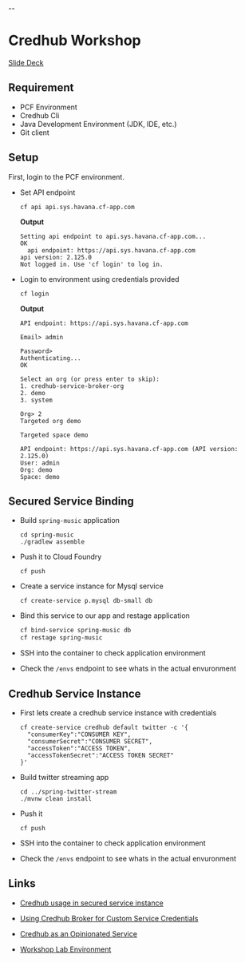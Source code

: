 --

# Credhub Workshop

[Slide Deck](credhub-workshop.pdf)

## Requirement

- PCF Environment
- Credhub Cli
- Java Development Environment (JDK, IDE, etc.)
- Git client

## Setup

First, login to the PCF environment.

- Set API endpoint

  ```
  cf api api.sys.havana.cf-app.com
  ```

  **Output**

  ```
  Setting api endpoint to api.sys.havana.cf-app.com...
  OK
    api endpoint: https://api.sys.havana.cf-app.com
  api version: 2.125.0
  Not logged in. Use 'cf login' to log in.
  ```

- Login to environment using credentials provided

  ```
  cf login
  ```

  **Output**

  ```
  API endpoint: https://api.sys.havana.cf-app.com

  Email> admin

  Password>
  Authenticating...
  OK

  Select an org (or press enter to skip):
  1. credhub-service-broker-org
  2. demo
  3. system

  Org> 2
  Targeted org demo

  Targeted space demo

  API endpoint: https://api.sys.havana.cf-app.com (API version: 2.125.0)
  User: admin
  Org: demo
  Space: demo

  ```

## Secured Service Binding

- Build `spring-music` application
  ```
  cd spring-music
  ./gradlew assemble
  ```
- Push it to Cloud Foundry
  ```
  cf push
  ```
- Create a service instance for Mysql service

  ```
  cf create-service p.mysql db-small db
  ```

- Bind this service to our app and restage application

  ```bash
  cf bind-service spring-music db
  cf restage spring-music
  ```

- SSH into the container to check application environment
- Check the `/envs` endpoint to see whats in the actual envuronment

## Credhub Service Instance

- First lets create a credhub service instance with credentials

  ```
  cf create-service credhub default twitter -c '{
    "consumerKey":"CONSUMER KEY",
    "consumerSecret":"CONSUMER SECRET",
    "accessToken":"ACCESS TOKEN",
    "accessTokenSecret":"ACCESS TOKEN SECRET"
  }'
  ```

- Build twitter streaming app

  ```
  cd ../spring-twitter-stream
  ./mvnw clean install
  ```

- Push it
  ```
  cf push
  ```
- SSH into the container to check application environment
- Check the `/envs` endpoint to see whats in the actual envuronment

## Links

- [Credhub usage in secured service instance](https://content.pivotal.io/blog/enterprise-architects-its-time-to-learn-how-the-credhub-service-broker-applies-the-principle-of-least-privilege-to-your-secrets)

- [Using Credhub Broker for Custom Service Credentials](https://docs.pivotal.io/credhub-service-broker/using.html)

- [Credhub as an Opinionated Service](https://medium.com/@srinivasan.surprise/credhub-as-an-opinionated-service-8336442fb2bc)
- [Workshop Lab Environment](workshop.md)
